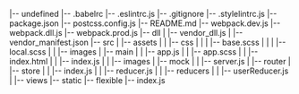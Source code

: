 |-- undefined
    |-- .babelrc
    |-- .eslintrc.js
    |-- .gitignore
    |-- .stylelintrc.js
    |-- package.json
    |-- postcss.config.js
    |-- README.md
    |-- webpack.dev.js
    |-- webpack.dll.js
    |-- webpack.prod.js
    |-- dll
    |   |-- vendor_dll.js
    |   |-- vendor_manifest.json
    |-- src
    |   |-- assets
    |   |   |-- css
    |   |   |   |-- base.scss
    |   |   |   |-- local.scss
    |   |   |-- images
    |   |-- main
    |   |   |-- app.js
    |   |   |-- app.scss
    |   |   |-- index.html
    |   |   |-- index.js
    |   |   |-- images
    |   |-- mock
    |   |   |-- server.js
    |   |-- router
    |   |-- store
    |   |   |-- index.js
    |   |   |-- reducer.js
    |   |   |-- reducers
    |   |       |-- userReducer.js
    |   |-- views
    |-- static
        |-- flexible
            |-- index.js
